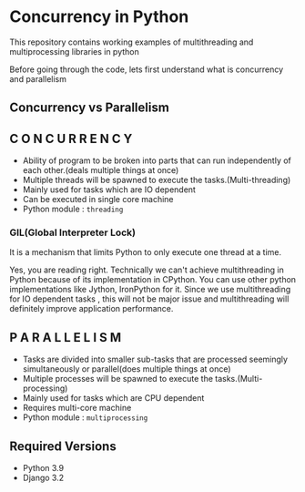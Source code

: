 # Concurrency in Python
This repository contains working examples of multithreading and multiprocessing libraries in python

Before going through the code, lets first understand what is concurrency and parallelism

## Concurrency vs Parallelism

## C O N C U R R E N C Y

- Ability of program to be broken into parts that can run independently of each other.(deals multiple things at once)
- Multiple threads will be spawned to execute the tasks.(Multi-threading)
- Mainly used for tasks which are IO dependent
- Can be executed in single core machine
- Python module : `threading`

### GIL(Global Interpreter Lock)

  It is a mechanism that limits Python to only execute one thread at a time.

  Yes, you are reading right. Technically we can't achieve multithreading in Python because of its implementation in CPython. You can use other python
  implementations like Jython, IronPython for it. Since we use multithreading for IO dependent tasks , this will not be major issue and multithreading
  will definitely improve application performance.

## P A R A L L E L I S M 

- Tasks are divided into smaller sub-tasks that are processed seemingly simultaneously or parallel(does multiple things at once)
- Multiple processes will be spawned to execute the tasks.(Multi-processing)
- Mainly used for tasks which are CPU dependent
- Requires multi-core machine
- Python module : `multiprocessing`

## Required Versions
- Python 3.9
- Django 3.2
